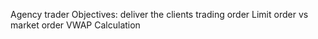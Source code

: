 Agency trader Objectives: deliver the clients trading order
Limit order vs market order
VWAP Calculation
